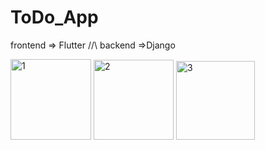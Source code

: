 # ToDo_App
frontend  => Flutter   //\\   backend =>Django
<div>
<img width="129" alt="1" src="https://user-images.githubusercontent.com/84997756/162584963-c768aaa6-54c6-425f-bb19-3ec511618572.png">
<img width="128" alt="2" src="https://user-images.githubusercontent.com/84997756/162584965-b1f53f6f-6df5-4586-aa22-3ce628a79fa8.png">
<img width="126" alt="3" src="https://user-images.githubusercontent.com/84997756/162585045-76cb4f93-8b53-4c7f-a78c-95b80507320c.png">
</div>
